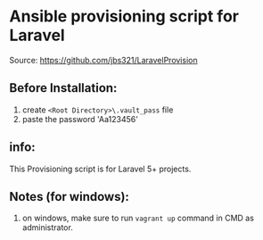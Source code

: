 Ansible provisioning script for Laravel
=
 
Source: https://github.com/jbs321/LaravelProvision

Before Installation:
-
1. create `<Root Directory>\.vault_pass` file
2. paste the password 'Aa123456'

info:
-
This Provisioning script is for Laravel 5+ projects.


Notes (for windows):
-
1. on windows, make sure to run `vagrant up` command in CMD as administrator. 